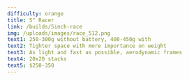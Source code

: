 ```yaml
---
difficulty: orange
title: 5" Racer
link: /builds/5inch-race
img: /uploads/images/race_512.png
text1: 250-300g without battery, 400-450g with
text2: Tighter space with more importance on weight
text3: As light and fast as possible, aerodynamic frames
text4: 20x20 stacks
text5: $250-350
---
```

